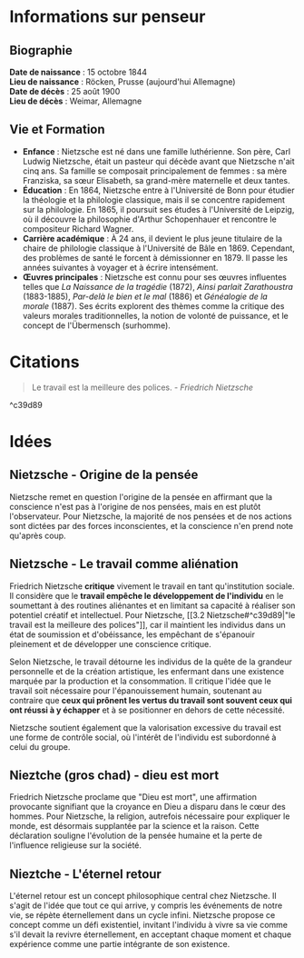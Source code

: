 # Informations sur penseur

## Biographie

**Date de naissance** : 15 octobre 1844  
**Lieu de naissance** : Röcken, Prusse (aujourd'hui Allemagne)  
**Date de décès** : 25 août 1900  
**Lieu de décès** : Weimar, Allemagne

## Vie et Formation

- **Enfance** : Nietzsche est né dans une famille luthérienne. Son père, Carl Ludwig Nietzsche, était un pasteur qui décède avant que Nietzsche n'ait cinq ans. Sa famille se composait principalement de femmes : sa mère Franziska, sa sœur Elisabeth, sa grand-mère maternelle et deux tantes.
- **Éducation** : En 1864, Nietzsche entre à l'Université de Bonn pour étudier la théologie et la philologie classique, mais il se concentre rapidement sur la philologie. En 1865, il poursuit ses études à l'Université de Leipzig, où il découvre la philosophie d'Arthur Schopenhauer et rencontre le compositeur Richard Wagner.
- **Carrière académique** : À 24 ans, il devient le plus jeune titulaire de la chaire de philologie classique à l'Université de Bâle en 1869. Cependant, des problèmes de santé le forcent à démissionner en 1879. Il passe les années suivantes à voyager et à écrire intensément.
- **Œuvres principales** : Nietzsche est connu pour ses œuvres influentes telles que _La Naissance de la tragédie_ (1872), _Ainsi parlait Zarathoustra_ (1883-1885), _Par-delà le bien et le mal_ (1886) et _Généalogie de la morale_ (1887). Ses écrits explorent des thèmes comme la critique des valeurs morales traditionnelles, la notion de volonté de puissance, et le concept de l'Übermensch (surhomme).

# Citations

> Le travail est la meilleure des polices. - _Friedrich Nietzsche_

^c39d89

# Idées

## Nietzsche - Origine de la pensée

Nietzsche remet en question l'origine de la pensée en affirmant que la conscience n'est pas à l'origine de nos pensées, mais en est plutôt l'observateur. Pour Nietzsche, la majorité de nos pensées et de nos actions sont dictées par des forces inconscientes, et la conscience n'en prend note qu'après coup.

## Nietzsche - Le travail comme aliénation

Friedrich Nietzsche **critique** vivement le travail en tant qu'institution sociale. Il considère que le **travail empêche le développement de l'individu** en le soumettant à des routines aliénantes et en limitant sa capacité à réaliser son potentiel créatif et intellectuel. Pour Nietzsche, [[3.2 Nietzsche#^c39d89|"le travail est la meilleure des polices"]], car il maintient les individus dans un état de soumission et d'obéissance, les empêchant de s'épanouir pleinement et de développer une conscience critique.

Selon Nietzsche, le travail détourne les individus de la quête de la grandeur personnelle et de la création artistique, les enfermant dans une existence marquée par la production et la consommation. Il critique l'idée que le travail soit nécessaire pour l'épanouissement humain, soutenant au contraire que **ceux qui prônent les vertus du travail sont souvent ceux qui ont réussi à y échapper** et à se positionner en dehors de cette nécessité.

Nietzsche soutient également que la valorisation excessive du travail est une forme de contrôle social, où l'intérêt de l'individu est subordonné à celui du groupe.

## Nieztche (gros chad) - dieu est mort

Friedrich Nietzsche proclame que "Dieu est mort", une affirmation provocante signifiant que la croyance en Dieu a disparu dans le cœur des hommes. Pour Nietzsche, la religion, autrefois nécessaire pour expliquer le monde, est désormais supplantée par la science et la raison. Cette déclaration souligne l'évolution de la pensée humaine et la perte de l'influence religieuse sur la société.

## Nieztche - L'éternel retour

L'éternel retour est un concept philosophique central chez Nietzsche. Il s'agit de l'idée que tout ce qui arrive, y compris les événements de notre vie, se répète éternellement dans un cycle infini. Nietzsche propose ce concept comme un défi existentiel, invitant l'individu à vivre sa vie comme s'il devait la revivre éternellement, en acceptant chaque moment et chaque expérience comme une partie intégrante de son existence.
